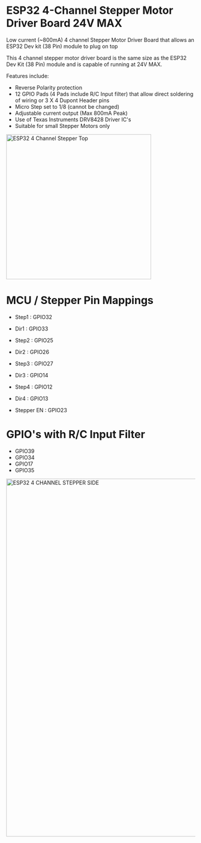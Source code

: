 # ESP32 4-Channel Stepper Motor Driver Board 24V MAX

Low current (~800mA) 4 channel Stepper Motor Driver Board that allows an ESP32 Dev kit (38 Pin) module to plug on top

This 4 channel stepper motor driver board is the same size as the ESP32 Dev Kit (38 Pin) module and is capable of running at 24V MAX.

Features include:
* Reverse Polarity protection
* 12 GPIO Pads (4 Pads include R/C Input filter) that allow direct soldering of wiring or 3 X 4 Dupont Header pins
* Micro Step set to 1/8 (cannot be changed)
* Adjustable current output (Max 800mA Peak)
* Use of Texas Instruments DRV8428 Driver IC's
* Suitable for small Stepper Motors only

<img width="386" alt="ESP32 4 Channel Stepper Top" src="https://github.com/gxdeange/ESP32-4-Channel-Stepper-Motor-Driver-Board-24V-MAX/assets/57690555/94b55842-21ee-4c73-a741-d67a7a800544">

# MCU / Stepper Pin Mappings

* Step1 : GPIO32
* Dir1  : GPIO33

* Step2 : GPIO25
* Dir2  : GPIO26

* Step3 : GPIO27
* Dir3  : GPIO14

* Step4 : GPIO12
* Dir4  : GPIO13

* Stepper EN : GPIO23

# GPIO's with R/C Input Filter

* GPIO39
* GPIO34
* GPIO17
* GPIO35

<img width="953" alt="ESP32 4 CHANNEL STEPPER SIDE" src="https://github.com/gxdeange/ESP32-4-Channel-Stepper-Motor-Driver-Board-24V-MAX/assets/57690555/9b38cffa-3bf3-4443-840b-7abd64a5b1a6">
